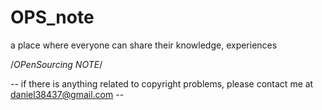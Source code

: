 # OPS_note

  a place where everyone can share their knowledge, experiences

/*OPenSourcing NOTE*/

-- if there is anything related to copyright problems, please contact me at daniel38437@gmail.com --
